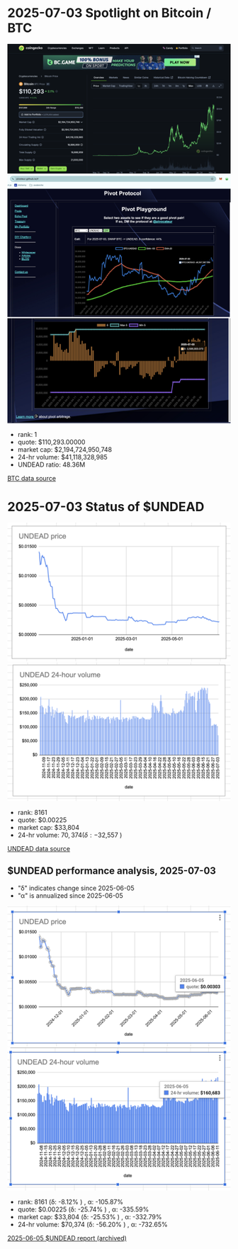 # 2025-07-03 Spotlight on Bitcoin / BTC 



![Coingecko chart for BTC](imgs/01a-btc.png) 
![BTC / UNDEAD ratio](imgs/01b-ratio.png) 
![BTC / UNDEAD ratio δ](imgs/01c-delta.png) 


* rank: 1 
* quote: $110,293.00000 
* market cap: $2,194,724,950,748 
* 24-hr volume: $41,118,328,985 
* UNDEAD ratio: 48.36M 

[BTC data source](https://www.coingecko.com/en/coins/bitcoin) 

# 2025-07-03 Status of $UNDEAD 

![$UNDEAD rank](imgs/02a-rank.png) 
![$UNDEAD quote](imgs/02b-quote.png) 
![$UNDEAD market captalization](imgs/02c-cap.png) 
![$UNDEAD 24-hour volume](imgs/02d-vol.png) 

* rank: 8161 
* quote: $0.00225 
* market cap: $33,804 
* 24-hr volume: $70,374 (δ: -$32,557 ) 


[UNDEAD data source](https://www.coingecko.com/en/coins/undead-blocks) 

## $UNDEAD performance analysis, 2025-07-03 

* "δ" indicates change since 2025-06-05 
* "α" is annualized since 2025-06-05 

![$UNDEAD rank](/blog/snapshot/imgs/01a-rank.png) 
![$UNDEAD quote](/blog/snapshot/imgs/01b-quote.png) 
![$UNDEAD market captalization](/blog/snapshot/imgs/01c-cap.png) 
![$UNDEAD 24-hour volume](/blog/snapshot/imgs/01d-vol.png) 

* rank: 8161 (δ: -8.12% ) , α: -105.87% 
* quote: $0.00225 (δ: -25.74% ) , α: -335.59% 
* market cap: $33,804 (δ: -25.53% ) , α: -332.79% 
* 24-hr volume: $70,374 (δ: -56.20% ) , α: -732.65% 

[2025-06-05 $UNDEAD report (archived)](https://github.com/pivoteur/biz/tree/main/blog/snapshot) 
